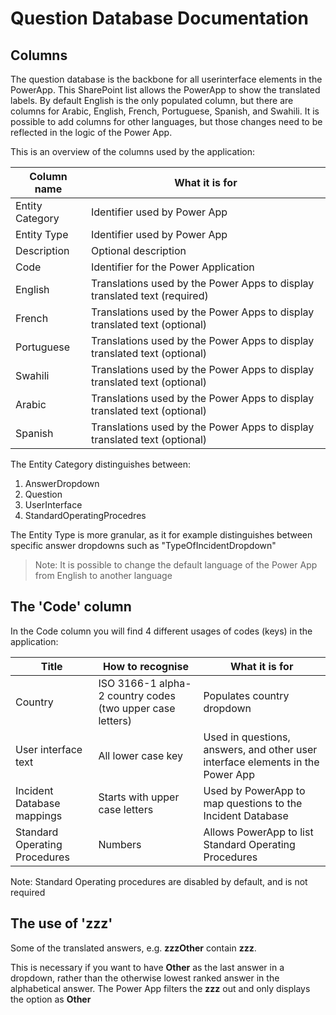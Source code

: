 # Question Database Documentation

## Columns

The question database is the backbone for all userinterface elements in the PowerApp. This SharePoint list allows the PowerApp to show the translated labels. By default English is the only populated column, but there are columns for Arabic, English, French, Portuguese, Spanish, and Swahili. It is possible to add columns for other languages, but those changes need to be reflected in the logic of the Power App.

This is an overview of the columns used by the application:

Column name | What it is for
--- | ---
Entity Category | Identifier used by Power App
Entity Type | Identifier used by Power App
Description | Optional description
Code | Identifier for the Power Application
English | Translations used by the Power Apps to display translated text (required)
French | Translations used by the Power Apps to display translated text (optional)
Portuguese | Translations used by the Power Apps to display translated text (optional)
Swahili | Translations used by the Power Apps to display translated text (optional)
Arabic | Translations used by the Power Apps to display translated text (optional)
Spanish | Translations used by the Power Apps to display translated text (optional)

The Entity Category distinguishes between:
1. AnswerDropdown
1. Question
1. UserInterface
1. StandardOperatingProcedres

The Entity Type is more granular, as it for example distinguishes between specific answer dropdowns such as "TypeOfIncidentDropdown"

> Note: It is possible to change the default language of the Power App from English to another language 


## The 'Code' column
In the Code column you will find 4 different usages of codes (keys) in the application:

Title | How to recognise | What it is for
--- | --- | ---
Country | ISO 3166-1 alpha-2 country codes (two upper case letters) | Populates country dropdown
User interface text | All lower case key | Used in questions, answers, and other user interface elements in the Power App
Incident Database mappings | Starts with upper case letters | Used by PowerApp to map questions to the Incident Database
Standard Operating Procedures | Numbers | Allows PowerApp to list Standard Operating Procedures

Note: Standard Operating procedures are disabled by default, and is not required

## The use of 'zzz'

Some of the translated answers, e.g. **zzzOther** contain **zzz**. 

This is necessary if you want to have **Other** as the last answer in a dropdown, rather than the otherwise lowest ranked answer in the alphabetical answer. The Power App filters the **zzz** out and only displays the option as **Other**